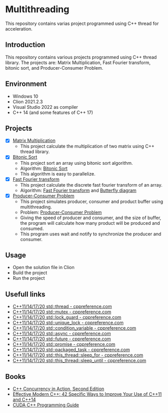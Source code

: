 # Multithreading
This repository contains varias project programmed using C++ thread for acceleration.

## Introduction

This repository contains various projects programmed using C++ thread library. The projects are: Matrix Multiplication, Fast Fourier transform, bitonic sort, and Producer-Consumer Problem.

## Environment
- Windows 10
- Clion 2021.2.3
- Visual Studio 2022 as compiler
- C++ 14 (and some features of C++ 17)

## Projects
- [x] [Matrix Multiplication](https://github.com/Tachikoma42/multiThreading/tree/main/Matrix%20Multiplication)
    - This project calculate the multiplication of two matrix using C++ thread library.
- [x] [Bitonic Sort](https://github.com/Tachikoma42/multiThreading/tree/main/bitonicSort)
    - This project sort an array using bitonic sort algorithm.
    - Algorithm: [Bitonic Sort](https://en.wikipedia.org/wiki/Bitonic_sorter)
    - This algorithm is easy to parallelize.
- [x] [Fast Fourier transform](https://github.com/Tachikoma42/multiThreading/tree/main/FFT)
    - This project calculate the discrete fast fourier transform of an array.
    - Algorithm: [Fast Fourier transform](https://en.wikipedia.org/wiki/Fast_Fourier_transform) and [Butterfly diagram](https://en.wikipedia.org/wiki/Butterfly_diagram)
- [x] [Producer-Consumer Problem](https://github.com/Tachikoma42/multiThreading/tree/main/ProductionSimulator/productionPlant)
    - This project simulates producer, consumer and product buffer using multithreading.
    - Problem: [Producer-Consumer Problem](https://en.wikipedia.org/wiki/Producer%E2%80%93consumer_problem)
    - Giving the speed of producer and consumer, and the size of buffer, the program will calculate how many product will be produced and consumed.
    - This program uses wait and notify to synchronize the producer and consumer.

## Usage
- Open the solution file in Clion
- Build the project
- Run the project

## Usefull links
- [C++11/14/17/20 std::thread - cppreference.com](https://en.cppreference.com/w/cpp/thread/thread)
- [C++11/14/17/20 std::mutex - cppreference.com](https://en.cppreference.com/w/cpp/thread/mutex)
- [C++11/14/17/20 std::lock_guard - cppreference.com](https://en.cppreference.com/w/cpp/thread/lock_guard)
- [C++11/14/17/20 std::unique_lock - cppreference.com](https://en.cppreference.com/w/cpp/thread/unique_lock)
- [C++11/14/17/20 std::condition_variable - cppreference.com](https://en.cppreference.com/w/cpp/thread/condition_variable)
- [C++11/14/17/20 std::async - cppreference.com](https://en.cppreference.com/w/cpp/thread/async)
- [C++11/14/17/20 std::future - cppreference.com](https://en.cppreference.com/w/cpp/thread/future)
- [C++11/14/17/20 std::promise - cppreference.com](https://en.cppreference.com/w/cpp/thread/promise)
- [C++11/14/17/20 std::packaged_task - cppreference.com](https://en.cppreference.com/w/cpp/thread/packaged_task)
- [C++11/14/17/20 std::this_thread::sleep_for - cppreference.com](https://en.cppreference.com/w/cpp/thread/sleep_for)
- [C++11/14/17/20 std::this_thread::sleep_until - cppreference.com](https://en.cppreference.com/w/cpp/thread/sleep_until)

## Books
- [C++ Concurrency in Action, Second Edition](https://www.amazon.com/Concurrency-Action-Practical-Multithreading-2nd/dp/1617294691)
- [Effective Modern C++: 42 Specific Ways to Improve Your Use of C++11 and C++14](https://www.amazon.com/Effective-Modern-Specific-Ways-Improve/dp/1491903996)
- [CUDA C++ Programming Guide](https://docs.nvidia.com/cuda/cuda-c-programming-guide/index.html)
